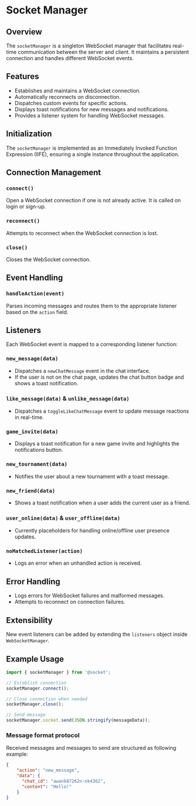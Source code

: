 # Socket Manager

## Overview
The `socketManager` is a singleton WebSocket manager that facilitates real-time communication between the server and client. It maintains a persistent connection and handles different WebSocket events.

## Features
- Establishes and maintains a WebSocket connection.
- Automatically reconnects on disconnection.
- Dispatches custom events for specific actions.
- Displays toast notifications for new messages and notifications.
- Provides a listener system for handling WebSocket messages.

## Initialization
The `socketManager` is implemented as an Immediately Invoked Function Expression (IIFE), ensuring a single instance throughout the application.

## Connection Management
### `connect()`
Open a WebSocket connection if one is not already active. It is called on login or sign-up.

### `reconnect()`
Attempts to reconnect when the WebSocket connection is lost.

### `close()`
Closes the WebSocket connection.

## Event Handling
### `handleAction(event)`
Parses incoming messages and routes them to the appropriate listener based on the `action` field.

## Listeners
Each WebSocket event is mapped to a corresponding listener function:

### `new_message(data)`
- Dispatches a `newChatMessage` event in the chat interface.
- If the user is not on the chat page, updates the chat button badge and shows a toast notification.

### `like_message(data)` & `unlike_message(data)`
- Dispatches a `toggleLikeChatMessage` event to update message reactions in real-time.

### `game_invite(data)`
- Displays a toast notification for a new game invite and highlights the notifications button.

### `new_tournament(data)`
- Notifies the user about a new tournament with a toast message.

### `new_friend(data)`
- Shows a toast notification when a user adds the current user as a friend.

### `user_online(data)` & `user_offline(data)`
- Currently placeholders for handling online/offline user presence updates.

### `noMatchedListener(action)`
- Logs an error when an unhandled action is received.

## Error Handling
- Logs errors for WebSocket failures and malformed messages.
- Attempts to reconnect on connection failures.

## Extensibility
New event listeners can be added by extending the `listeners` object inside `WebSocketManager`.

## Example Usage
```javascript
import { socketManager } from '@socket';

// Establish connection
socketManager.connect();

// Close connection when needed
socketManager.close();

// Send message
socketManager.socket.send(JSON.stringify(messageData));
```

### Message format protocol
Received messages and messages to send  are structured as following example:
```json
{
	"action": "new_message",
	"data": {
      "chat_id": "awank87262n-nk4362",
	  "content": "Hello!"
	}
}
```
